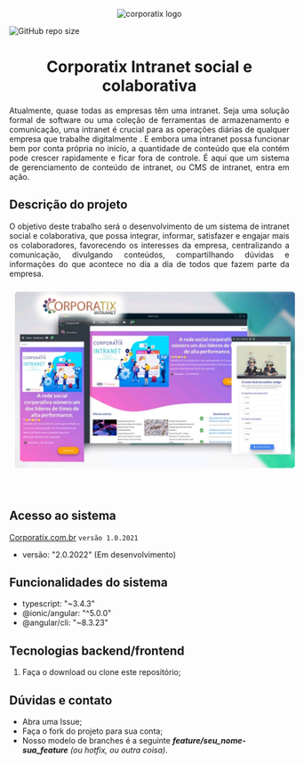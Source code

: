 

<p align="center">
    <img src="https://corporatix.com.br/logo/img/logo250x62.png" 
         alt="corporatix logo" 
         width="300">
</p>

![GitHub repo size](https://img.shields.io/github/repo-size/RafaelBlum/intranet-colaborativa)

<h1 align="center">Corporatix Intranet social e colaborativa </h1>


<p align="justify">
    Atualmente, quase todas as empresas têm uma intranet. Seja uma solução formal de software ou uma coleção de ferramentas de armazenamento e comunicação, uma intranet é crucial para as operações diárias de qualquer empresa que trabalhe digitalmente . E embora uma intranet possa funcionar bem por conta própria no início, a quantidade de conteúdo que ela contém pode crescer rapidamente e ficar fora de controle. É aqui que um sistema de gerenciamento de conteúdo de intranet, ou CMS de intranet, entra em ação.
</p>

<h2>Descrição do projeto</h2>
<p align="justify">
    O objetivo deste trabalho será o desenvolvimento de um sistema de intranet social e colaborativa, que possa integrar, informar, satisfazer e engajar mais os colaboradores, favorecendo os interesses da empresa, centralizando a comunicação, divulgando conteúdos, compartilhando dúvidas e informações do que acontece no dia a dia de todos que fazem parte da empresa.
</p>

<p align="center">
    <img src="bg.jpg" alt="corporatix banner" style="text-align: center; border-radius: 5px; margin: 10px;" width="800">
</p>

<br>

## Acesso ao sistema
[Corporatix.com.br](https://corporatix.com.br) <code>versão 1.0.2021</code>
* versão: "2.0.2022" (Em desenvolvimento)

## Funcionalidades do sistema
* typescript: "~3.4.3"
* @ionic/angular: "^5.0.0"
* @angular/cli: "~8.3.23"

## Tecnologias backend/frontend
1. Faça o download ou clone este repositório;

## Dúvidas e contato
* Abra uma Issue;
* Faça o fork do projeto para sua conta;
* Nosso modelo de branches é a seguinte **_feature/seu_nome-sua_feature_** *(ou hotfix, ou outra coisa)*.
